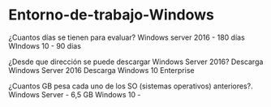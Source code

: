 # Entorno-de-trabajo-Windows

¿Cuantos días se tienen para evaluar?
Windows server 2016 - 180 días
WIndows 10 - 90 dias


¿Desde que dirección se puede descargar Windows Server 2016?
Descarga Windows Server 2016
Descarga Windows 10 Enterprise


¿Cuantos GB pesa cada uno de los SO (sistemas operativos) anteriores?.
Windows Server - 6,5 GB
Windows 10 - 
